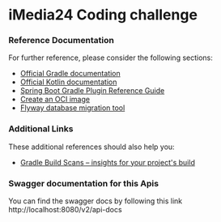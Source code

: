 # iMedia24 Coding challenge

### Reference Documentation

For further reference, please consider the following sections:

- [Official Gradle documentation](https://docs.gradle.org)
- [Official Kotlin documentation](https://kotlinlang.org/docs/home.html)
- [Spring Boot Gradle Plugin Reference Guide](https://docs.spring.io/spring-boot/docs/2.4.3/gradle-plugin/reference/html/)
- [Create an OCI image](https://docs.spring.io/spring-boot/docs/2.4.3/gradle-plugin/reference/html/#build-image)
- [Flyway database migration tool](https://flywaydb.org/documentation/)

### Additional Links

These additional references should also help you:

- [Gradle Build Scans – insights for your project's build](https://scans.gradle.com#gradle)

### Swagger documentation for this Apis

You can find the swagger docs by following this link http://localhost:8080/v2/api-docs
